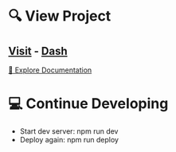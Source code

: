 # 🔍 View Project
## [Visit](https://avangessel.pages.dev) - [Dash](https://dash.cloudflare.com/?to=/:account/workers/services/view/avangessel)
[📖 Explore Documentation](https://developers.cloudflare.com/pages)

# 💻 Continue Developing
- Start dev server: npm run dev
- Deploy again: npm run deploy
